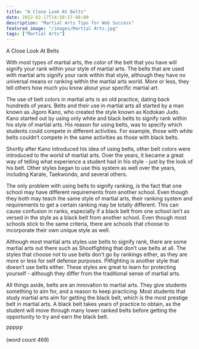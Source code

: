 ```yaml
---
title: "A Close Look At Belts"
date: 2022-02-17T14:58:57-08:00
description: "Martial Arts Tips for Web Success"
featured_image: "/images/Martial Arts.jpg"
tags: ["Martial Arts"]
---
```


A Close Look At Belts

With most types of martial arts, the color of the belt that you have will signify your rank within your style of martial arts.  The belts that are used with martial arts signify your rank within that style, although they have no universal means or ranking within the martial arts world.  More or less, they tell others how much you know about your specific martial art.

The use of belt colors in martial arts is an old practice, dating back hundreds of years.  Belts and their use in martial arts all started by a man known as Jigoro Kano, who created the style known as Kodokan Judo.  Kano started out by using only white and black belts to signify rank within his style of martial arts.  His reason for using belts, was to specify which students could compete in different activities.  For example, those with white belts couldn’t compete in the same activities as those with black belts.
 
Shortly after Kano introduced his idea of using belts, other belt colors were introduced to the world of martial arts.  Over the years, it became a great way of telling what experience a student had in his style - just by the look of his belt.  Other styles began to use this system as well over the years, including Karate, Taekwondo, and several others.

The only problem with using belts to signify ranking, is the fact that one school may have different requirements from another school.  Even though they both may teach the same style of martial arts, their ranking system and requirements to get a certain ranking may be totally different.  This can cause confusion in ranks, especially if a black belt from one school isn’t as versed in the style as a black belt from another school.  Even though most schools stick to the same criteria, there are schools that choose to incorporate their own unique style as well.

Although most martial arts styles use belts to signify rank, there are some martial arts out there such as Shootfighting that don’t use belts at all.  The styles that choose not to use belts don’t go by rankings either, as they are more or less for self defense purposes.  Pitfighting is another style that doesn’t use belts either.  These styles are great to learn for protecting yourself - although they differ from the traditional sense of martial arts.

All things aside, belts are an innovation to martial arts.  They give students something to aim for, and a reason to keep practicing.  Most students that study martial arts aim for getting the black belt, which is the most prestige belt in martial arts.  A black belt takes years of practice to obtain, as the student will move through many lower ranked belts before getting the opportunity to try and earn the black belt.
 
PPPPP

(word count 469)
